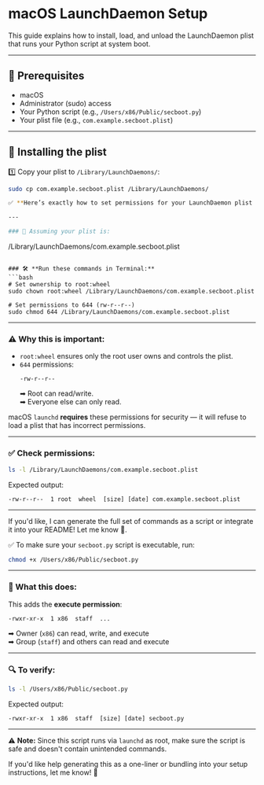 # macOS LaunchDaemon Setup

This guide explains how to install, load, and unload the LaunchDaemon plist that runs your Python script at system boot.

---

## 📌 Prerequisites
- macOS
- Administrator (sudo) access
- Your Python script (e.g., `/Users/x86/Public/secboot.py`)
- Your plist file (e.g., `com.example.secboot.plist`)

---

## 🚀 Installing the plist

1️⃣ Copy your plist to `/Library/LaunchDaemons/`:
```bash
sudo cp com.example.secboot.plist /Library/LaunchDaemons/

✅ **Here’s exactly how to set permissions for your LaunchDaemon plist on macOS:**

---

### 📂 Assuming your plist is:
```
/Library/LaunchDaemons/com.example.secboot.plist
```

### 🛠 **Run these commands in Terminal:**
```bash
# Set ownership to root:wheel
sudo chown root:wheel /Library/LaunchDaemons/com.example.secboot.plist

# Set permissions to 644 (rw-r--r--)
sudo chmod 644 /Library/LaunchDaemons/com.example.secboot.plist
```

---

### ⚠ Why this is important:
- `root:wheel` ensures only the root user owns and controls the plist.
- `644` permissions:
  ```
  -rw-r--r--
  ```
  ➡ Root can read/write.  
  ➡ Everyone else can only read.

macOS `launchd` **requires** these permissions for security — it will refuse to load a plist that has incorrect permissions.

---

### ✅ Check permissions:
```bash
ls -l /Library/LaunchDaemons/com.example.secboot.plist
```
Expected output:
```
-rw-r--r--  1 root  wheel  [size] [date] com.example.secboot.plist
```

---

If you'd like, I can generate the full set of commands as a script or integrate it into your README! Let me know 🚀.

✅ To make sure your `secboot.py` script is executable, run:

```bash
chmod +x /Users/x86/Public/secboot.py
```

---

### 📌 What this does:
This adds the **execute permission**:
```
-rwxr-xr-x  1 x86  staff  ...
```
➡ Owner (`x86`) can read, write, and execute  
➡ Group (`staff`) and others can read and execute  

---

### 🔍 To verify:
```bash
ls -l /Users/x86/Public/secboot.py
```
Expected output:
```
-rwxr-xr-x  1 x86  staff  [size] [date] secboot.py
```

---

⚠ **Note:** Since this script runs via `launchd` as root, make sure the script is safe and doesn't contain unintended commands.  

If you'd like help generating this as a one-liner or bundling into your setup instructions, let me know! 🚀
